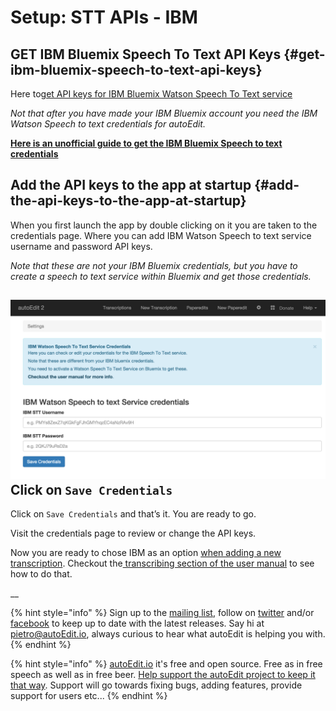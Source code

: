 # Setup: STT APIs - IBM

## GET IBM Bluemix Speech To Text API Keys {#get-ibm-bluemix-speech-to-text-api-keys}

Here to[get API keys for IBM Bluemix Watson Speech To Text service](https://console.ng.bluemix.net/catalog/services/speech-to-text)

_Not that after you have made your IBM Bluemix account you need the IBM Watson Speech to text credentials for autoEdit._ 

[**Here is an unofficial guide to get the IBM Bluemix Speech to text credentials**](https://docs.google.com/document/d/1P9GQayzmoRHaDK_p4jPdMChfvQNCzmjQTNWmXFXkOiY/edit?usp=sharing)

## Add the API keys to the app at startup {#add-the-api-keys-to-the-app-at-startup}

When you first launch the app by double clicking on it you are taken to the credentials page. Where you can add IBM Watson Speech to text service username and password API keys.

_Note that these are not your IBM Bluemix credentials, but you have to create a speech to text service within Bluemix and get those credentials._

## ![](../.gitbook/assets/credentials.png)Click on `Save Credentials`

Click on `Save Credentials` and that’s it. You are ready to go.

Visit the credentials page to review or change the API keys.

Now you are ready to chose IBM as an option [when adding a new transcription](../transcribing/). Checkout the[ transcribing section of the user manual](../transcribing/) to see how to do that.

\_\_

{% hint style="info" %}
Sign up to the [mailing list](http://eepurl.com/cMzwSX), follow on [twitter](http://twitter.com/autoEdit2) and/or [facebook](https://www.facebook.com/autoEdit.io/) to keep up to date with the latest releases. Say hi at [pietro@autoEdit.io](mailto:pietro@autoEdit.io?Subject=Hello), always curious to hear what autoEdit is helping you with.
{% endhint %}

{% hint style="info" %}
[autoEdit.io](http://www.autoEdit.io) it's free and open source. Free as in free speech as well as in free beer. [Help support the autoEdit project to keep it that way](https://donorbox.org/c9762eef-0e08-468e-90cb-2d00643697f8?recurring=true). Support will go towards fixing bugs, adding features, provide support for users etc...
{% endhint %}



